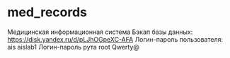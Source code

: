 # med_records
Медицинская информационная система
Бэкап базы данных: https://disk.yandex.ru/d/pLJhOGpeXC-AFA
Логин-пароль пользователя: ais aislab1
Логин-пароль рута root Qwerty@
